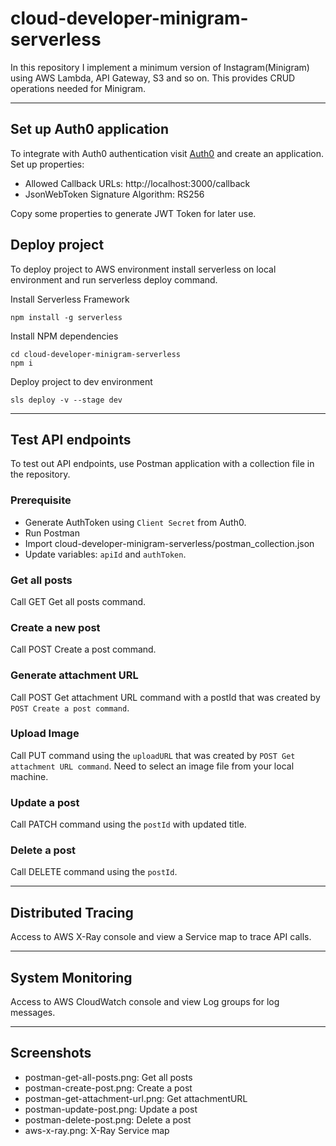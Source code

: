 # cloud-developer-minigram-serverless
 
In this repository I implement a minimum version of Instagram(Minigram) using AWS Lambda, API Gateway, S3 and so on. This provides CRUD operations needed for Minigram.

--- 

## Set up Auth0 application
To integrate with Auth0 authentication visit [Auth0](https://auth0.com/) and create an application. Set up properties:

- Allowed Callback URLs: http://localhost:3000/callback
- JsonWebToken Signature Algorithm: RS256

Copy some properties to generate JWT Token for later use.

## Deploy project

To deploy project to AWS environment install serverless on local environment and run serverless deploy command.

Install Serverless Framework

```
npm install -g serverless
```

Install NPM dependencies
```
cd cloud-developer-minigram-serverless
npm i
```

Deploy project to dev environment
```
sls deploy -v --stage dev
```

---

## Test API endpoints
To test out API endpoints, use Postman application with a collection file in the repository.

### Prerequisite
- Generate AuthToken using `Client Secret` from Auth0.
- Run Postman
- Import cloud-developer-minigram-serverless/postman_collection.json
- Update variables: `apiId` and `authToken`.

### Get all posts
Call GET Get all posts command.

### Create a new post
Call POST Create a post command.

### Generate attachment URL
Call POST Get attachment URL command with a postId that was created by `POST Create a post command`.

### Upload Image
Call PUT command using the `uploadURL` that was created by `POST Get attachment URL command`. Need to select an image file from your local machine. 

### Update a post
Call PATCH command using the `postId` with updated title.

### Delete a post
Call DELETE command using the `postId`.

---

## Distributed Tracing

Access to AWS X-Ray console and view a Service map to trace API calls. 

---

## System Monitoring

Access to AWS CloudWatch console and view Log groups for log messages. 

---

## Screenshots
- postman-get-all-posts.png: Get all posts
- postman-create-post.png: Create a post
- postman-get-attachment-url.png: Get attachmentURL
- postman-update-post.png: Update a post
- postman-delete-post.png: Delete a post
- aws-x-ray.png: X-Ray Service map